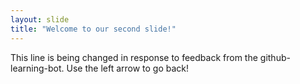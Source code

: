 ```yaml
---
layout: slide
title: "Welcome to our second slide!"
---
```

This line is being changed in response to feedback from the github-learning-bot.
Use the left arrow to go back!
